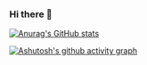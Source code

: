 ### Hi there 👋


[![Anurag's GitHub stats](https://github-readme-stats.vercel.app/api?username=xsbela&theme=radical)](https://github.com/xsbela/github-readme-stats)




[![Ashutosh's github activity graph](https://github-readme-activity-graph.vercel.app/graph?username=xsbela&bg_color=0d1117&color=ec9ce7&line=f0a3eb&point=e8e8e8&area=true&hide_border=true)](https://github.com/ashutosh00710/github-readme-activity-graph)
